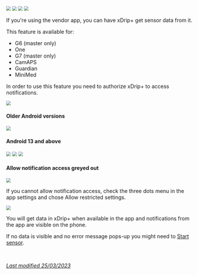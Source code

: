 <img src="../../images/hamburger_menu.png" style="zoom:75%;" />  
<img src="../../images/M-S.png" style="zoom:75%;" />  
<img src="../../images/M-S-HDS.png" style="zoom:75%;" />  
<img src="../images/M-S-HDSlistN.png" style="zoom:75%;" />

If you're using the vendor app, you can have xDrip+ get sensor data from it.

This feature is available for:

- G6 (master only)
- One 
- G7 (master only)
- CamAPS
- Guardian
- MiniMed

In order to use this feature you need to authorize xDrip+ to access notifications.

<img src="../images/Companion1.png" style="zoom:78%;" />

#### Older Android versions

<img src="../images/Companion1a.png" style="zoom:78%;" />

#### Android 13 and above

<img src="../images/Companion2.png" style="zoom:78%;" />

<img src="../images/Companion3.png" style="zoom:78%;" />

<img src="../images/Companion4.png" style="zoom:78%;" />

#### Allow notification access greyed out

<img src="../images/Companion5.png" style="zoom:78%;" />

If you cannot allow notification access, check the three dots menu in the app settings and chose Allow restricted settings.

<img src="../images/Companion6.png" style="zoom:78%;" />

</br>

You will get data in xDrip+ when available in the app and notifications from the app are visible on the phone.

If no data is visible and no error message pops-up you might need to [Start sensor](../../use/startsensor/#followers-and-companion-apps).

</br>

[*Last modified 25/03/2023*](https://github.com/NightscoutFoundation/xDrip/releases/tag/2022.03.23)